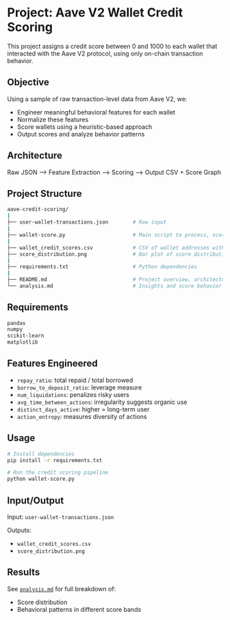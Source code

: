 # Project: Aave V2 Wallet Credit Scoring

This project assigns a credit score between 0 and 1000 to each wallet that interacted with the Aave V2 protocol, using only on-chain transaction behavior.

## Objective

Using a sample of raw transaction-level data from Aave V2, we:

- Engineer meaningful behavioral features for each wallet
- Normalize these features
- Score wallets using a heuristic-based approach
- Output scores and analyze behavior patterns

## Architecture

Raw JSON --> Feature Extraction --> Scoring --> Output CSV + Score Graph

## Project Structure

```bash
aave-credit-scoring/
|
├── user-wallet-transactions.json        # Raw input
|
├── wallet-score.py                      # Main script to process, score, and analyze wallets
|
├── wallet_credit_scores.csv             # CSV of wallet addresses with assigned scores
├── score_distribution.png               # Bar plot of score distribution
|
├── requirements.txt                     # Python dependencies
|
├── README.md                            # Project overview, architecture, and usage
└── analysis.md                          # Insights and score behavior analysis
```

## Requirements

```bash
pandas
numpy
scikit-learn
matplotlib
```

## Features Engineered

- `repay_ratio`: total repaid / total borrowed
- `borrow_to_deposit_ratio`: leverage measure
- `num_liquidations`: penalizes risky users
- `avg_time_between_actions`: irregularity suggests organic use
- `distinct_days_active`: higher = long-term user
- `action_entropy`: measures diversity of actions

## Usage

```bash
# Install dependencies
pip install -r requirements.txt

# Run the credit scoring pipeline
python wallet-score.py
```

## Input/Output

Input: `user-wallet-transactions.json`

Outputs:

- `wallet_credit_scores.csv`
- `score_distribution.png`

## Results

See [`analysis.md`](https://github.com/adnanxsalim/project-wallet-credit-score/analysis.md) for full breakdown of:

- Score distribution
- Behavioral patterns in different score bands
